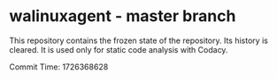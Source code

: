 # walinuxagent - master branch

This repository contains the frozen state of the repository.
Its history is cleared. It is used only for static code
analysis with Codacy.

Commit Time: 1726368628